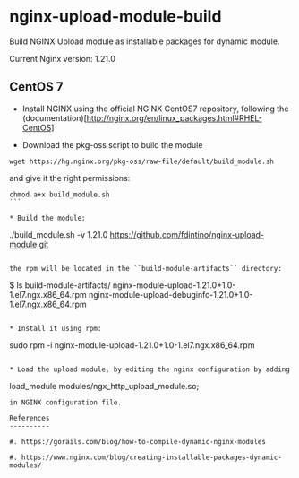 nginx-upload-module-build
=========================

Build NGINX Upload module as installable packages for dynamic module.

Current Nginx version: 1.21.0

CentOS 7
--------

* Install NGINX using the official NGINX CentOS7 repository, following the (documentation)[http://nginx.org/en/linux_packages.html#RHEL-CentOS]

* Download the pkg-oss script to build the module

```
wget https://hg.nginx.org/pkg-oss/raw-file/default/build_module.sh
```

and give it the right permissions:

```
chmod a+x build_module.sh
``` 

* Build the module:

```
./build_module.sh -v 1.21.0 https://github.com/fdintino/nginx-upload-module.git
```

the rpm will be located in the ``build-module-artifacts`` directory:

```
$ ls build-module-artifacts/
nginx-module-upload-1.21.0+1.0-1.el7.ngx.x86_64.rpm  nginx-module-upload-debuginfo-1.21.0+1.0-1.el7.ngx.x86_64.rpm
```

* Install it using rpm:

```
sudo rpm -i nginx-module-upload-1.21.0+1.0-1.el7.ngx.x86_64.rpm
```

* Load the upload module, by editing the nginx configuration by adding

```
load_module modules/ngx_http_upload_module.so;
```
in NGINX configuration file.

References
----------

#. https://gorails.com/blog/how-to-compile-dynamic-nginx-modules

#. https://www.nginx.com/blog/creating-installable-packages-dynamic-modules/
